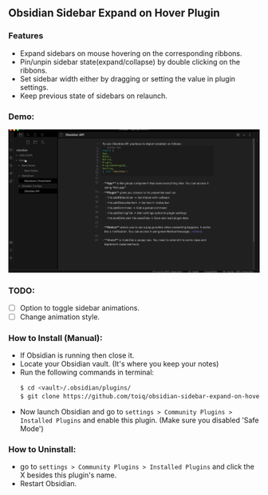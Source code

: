## Obsidian Sidebar Expand on Hover Plugin

### Features

- Expand sidebars on mouse hovering on the corresponding ribbons.
- Pin/unpin sidebar state(expand/collapse) by double clicking on the ribbons.
- Set sidebar width either by dragging or setting the value in plugin settings.
- Keep previous state of sidebars on relaunch.

### Demo:

![Plugin in Action: Auto expand of sidebar when hovering on ribbon](./demo.gif)

### TODO:

- [ ] Option to toggle sidebar animations.
- [ ] Change animation style.

### How to Install (Manual):

- If Obsidian is running then close it.
- Locate your Obsidian vault. (It's where you keep your notes)
- Run the following commands in terminal:
  ```bash
  $ cd <vault>/.obsidian/plugins/
  $ git clone https://github.com/toiq/obsidian-sidebar-expand-on-hover
  ```
- Now launch Obsidian and go to `settings > Community Plugins > Installed Plugins` and enable this plugin. (Make sure you disabled 'Safe Mode')

### How to Uninstall:

- go to `settings > Community Plugins > Installed Plugins` and click the X besides this plugin's name.
- Restart Obsidian.
